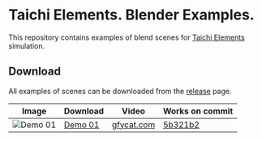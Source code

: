 # Taichi Elements. Blender Examples.

This repository contains examples of blend scenes for [Taichi Elements](https://github.com/taichi-dev/taichi_elements) simulation.

## Download

All examples of scenes can be downloaded from the [release](https://github.com/taichi-dev/taichi_elements_blender_examples/releases) page.

|Image | Download                                                                            | Video                                                      | Works on commit                                                                              |
|------|-------------------------------------------------------------------------------------| -----------------------------------------------------------|----------------------------------------------------------------------------------------------|
|![Demo 01](https://i.imgur.com/sqPpk7H.png)|[Demo 01](https://github.com/taichi-dev/taichi_elements_blender_examples/releases/tag/demo_01) | [gfycat.com](https://thumbs.gfycat.com/WeeklyUnripeGoldeneye-mobile.mp4) |[5b321b2](https://github.com/taichi-dev/taichi_elements/commit/5b321b29bf6ee640669c423cbe6f3cad7175c837) |
